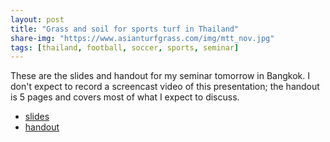 ```yaml
---
layout: post
title: "Grass and soil for sports turf in Thailand"
share-img: "https://www.asianturfgrass.com/img/mtt_nov.jpg"
tags: [thailand, football, soccer, sports, seminar]
---
```


These are the slides and handout for my seminar tomorrow in Bangkok. I don't expect to record a screencast video of this presentation; the handout is 5 pages and covers most of what I expect to discuss.

* [slides](https://speakerdeck.com/micahwoods/grass-and-soil-for-sports-turf-in-thailand)
* [handout](http://files.asianturfgrass.com/201807_woods_thai_football_pitch.pdf)

<br>

<script async class="speakerdeck-embed" data-id="5f2b0b3287ba461a93ecaa5a2e4c231a" data-ratio="1.77777777777778" src="//speakerdeck.com/assets/embed.js"></script>

<br>
